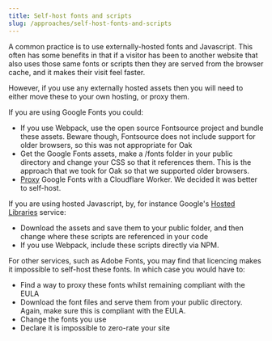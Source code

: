 ```yaml
---
title: Self-host fonts and scripts
slug: /approaches/self-host-fonts-and-scripts
---
```


A common practice is to use externally-hosted fonts and Javascript. This often has some benefits in that if a visitor has been to another website that also uses those same fonts or scripts then they are served from the browser cache, and it makes their visit feel faster.

However, if you use any externally hosted assets then you will need to either move these to your own hosting, or proxy them.

If you are using Google Fonts you could:

* If you use Webpack, use the open source Fontsource project and bundle these assets. Beware though, Fontsource does not include support for older browsers, so this was not appropriate for Oak
* Get the Google Fonts assets, make a /fonts folder in your public directory and change your CSS so that it references them. This is the approach that we took for Oak so that we supported older browsers.
* [Proxy](/docs/approaches/proxying) Google Fonts with a Cloudflare Worker. We decided it was better to self-host.

If you are using hosted Javascript, by, for instance Google's [Hosted Libraries](https://developers.google.com/speed/libraries) service:

* Download the assets and save them to your public folder, and then change where these scripts are referenced in your code
* If you use Webpack, include these scripts directly via NPM.

For other services, such as Adobe Fonts, you may find that licencing makes it impossible to self-host these fonts. In which case you would have to:

* Find a way to proxy these fonts whilst remaining compliant with the EULA
* Download the font files and serve them from your public directory. Again, make sure this is compliant with the EULA.
* Change the fonts you use
* Declare it is impossible to zero-rate your site